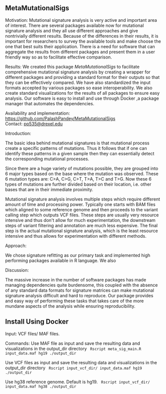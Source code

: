 ## MetaMutationalSigs

Motivation:
Mutational signature analysis is very active and important area of interest. There are several packages available now for mutational signature analysis and they all use different approaches and give nontrivially different results. Because of the differences in their results, it is important for researchers to survey the available tools and make choose the one that best suits their application. There is a need for software that can aggregate the results from different packages and present them in a user friendly way so as to facilitate effective comparison. 

Results: 
We created this package *MetaMutationalSigs* to facilitate comprehensive mutational signature analysis by creating a wrapper for different packages and providing a standard format for their outputs so that they can be effectively compared. We have also standardized the input formats accepted by various packages so ease interoperability. We also create standard visualizations for the results of all packages to ensure easy analysis. Our software is easy to install and use through Docker ,a package manager that automates the dependencies. 



Availability and implementation: https://github.com/PalashPandey/MetaMutationalSigs  
Contact: pp535@drexel.edu



Introduction: 

The basic idea behind mutational signatures is that mutational process create a specific patterns of mutations. Thus it follows that if one can identify these patterns in a given sample then they can essentially detect the corresponding mutational processes. 

Since there are a huge variety of mutations possible, they are grouped into 6 major types based on the base where the mutation was observed. These 6 mutation types are: C>A, C>G, C>T, T>A, T>C and T>G. Now these 6 types of mutations are further divided based on their location, i.e. other bases that are in their immediate proximity.

Mutational signature analysis involves multiple steps which require different amount of time and processing power. Typically one starts with BAM files which aligned to some reference genome and then proceeds to the variant calling step which outputs VCF files. These steps are usually very resource intensive and thus don't allow for much experimentation, the downstream steps of variant filtering and annotation are much less expensive. The final step is the actual mutational signature analysis, which is the least resource intensive and thus allows for experimentation with different methods. 

Approach: 

We chose signature refitting as our primary task and implemented high performing packages available in R language. We also 



Discussion: 

The massive increase in the number of software packages has made managing dependencies quite burdensome, this coupled with the absence of any standard data formats for signature matrices can make mutational signature analysis difficult and hard to reproduce. Our package provides and easy way of performing these tasks that takes care of the more mundane aspects of the analysis while ensuring reproducibility. 

## Install Using Docker

Input: 
VCF files/ MAF files. 

Commands:
Use MAF file as input and save the resulting data and visualizations in the output_dir directory    `` Rscript meta_sig_main.R input_data.maf hg19 ./output_dir`` 

Use VCF files as input and save the resulting data and visualizations in the output_dir directory    `` Rscript input_vcf_dir/ input_data.maf hg19 ./output_dir`` 

Use hg38 reference genome. Default is hg19. `` Rscript input_vcf_dir/ input_data.maf hg38 ./output_dir`` 
